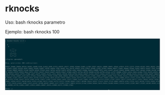 # rknocks

Uso: bash rknocks parametro

Ejemplo: bash rknocks 100

![Alt text](cap.png "Optional Title")
